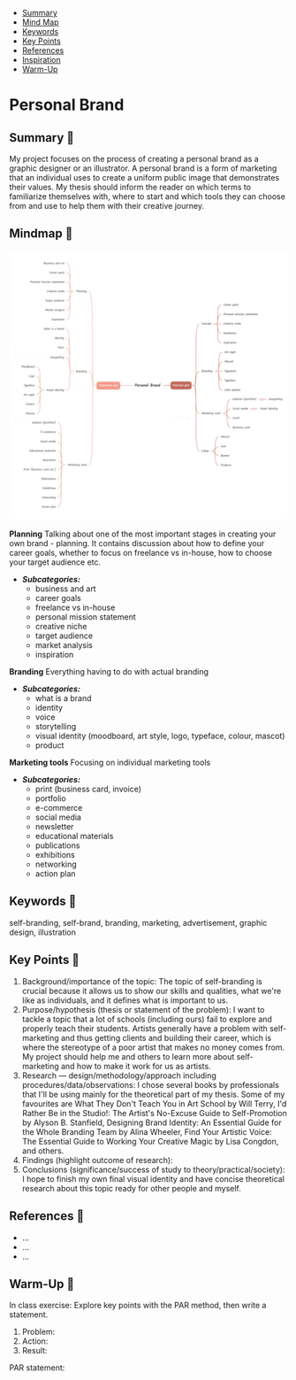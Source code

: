 - [Summary](#summary)
- [Mind Map](#mind-map)
- [Keywords](#keywords)
- [Key Points](#key-points)
- [References](#references)
- [Inspiration](#inspiration)
- [Warm-Up](#warm-up)

# Personal Brand

## Summary 💐

My project focuses on the process of creating a personal brand as a graphic designer or an illustrator. A personal brand is a form of marketing that an individual uses to create a uniform public image that demonstrates their values. My thesis should inform the reader on which terms to familiarize themselves with, where to start and which tools they can choose from and use to help them with their creative journey. 

## Mindmap 🌷

![Mindmap](thesis-mind-map.png)

**Planning**
Talking about one of the most important stages in creating your own brand - planning. It contains discussion about how to define your career goals, whether to focus on freelance vs in-house, how to choose your target audience etc. 
 
  - ***Subcategories:***
    - business and art
    - career goals
    - freelance vs in-house
    - personal mission statement
    - creative niche
    - target audience
    - market analysis
    - inspiration

**Branding**
Everything having to do with actual branding
  
  - ***Subcategories:***
    - what is a brand
    - identity
    - voice 
    - storytelling
    - visual identity (moodboard, art style, logo, typeface, colour, mascot)
    - product
  
**Marketing tools**
Focusing on individual marketing tools
  
  - ***Subcategories:***
    - print (business card, invoice)
    - portfolio
    - e-commerce
    - social media
    - newsletter
    - educational materials
    - publications
    - exhibitions 
    - networking
    - action plan

## Keywords 🌻

self-branding, self-brand, branding, marketing, advertisement, graphic design, illustration

## Key Points 🌾

<!-- Key points; aim for **30–60 words** each. -->

1. Background/importance of the topic: The topic of self-branding is crucial because it allows us to show our skills and qualities, what we're like as individuals, and it defines what is important to us.
3. Purpose/hypothesis (thesis or statement of the problem): I want to tackle a topic that a lot of schools (including ours) fail to explore and properly teach their students. Artists generally have a problem with self-marketing and thus getting clients and building their career, which is where the stereotype of a poor artist that makes no money comes from. My project should help me and others to learn more about self-marketing and how to make it work for us as artists.
5. Research — design/methodology/approach including procedures/data/observations: I chose several books by professionals that I'll be using mainly for the theoretical part of my thesis. Some of my favourites are What They Don't Teach You in Art School by Will Terry, I'd Rather Be in the Studio!: The Artist's No-Excuse Guide to Self-Promotion by Alyson B. Stanfield, Designing Brand Identity: An Essential Guide for the Whole Branding Team by Alina Wheeler, Find Your Artistic Voice: The Essential Guide to Working Your Creative Magic by Lisa Congdon, and others.
5. Findings (highlight outcome of research): 
6. Conclusions (significance/success of study to theory/practical/society): I hope to finish my own final visual identity and have concise theoretical research about this topic ready for other people and myself.

## References 🌿

<!-- Add reference list. See Reference List Style -->

- …
- …
- …

## Warm-Up 🍃

In class exercise: Explore key points with the PAR method, then write a statement.

1. Problem:
2. Action:
3. Result:

<!-- Put it all together in a statement -->

PAR statement:
